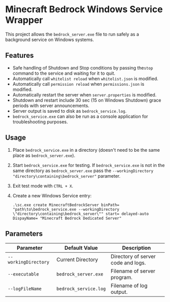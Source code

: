 # Minecraft Bedrock Windows Service Wrapper

This project allows the `bedrock_server.exe` file to run safely as a background service on Windows systems.

## Features

- Safe handling of Shutdown and Stop conditions by passing the`stop` command to the service and waiting for it to quit.
- Automatically call `whitelist reload` when `whitelist.json` is modified.
- Automatically call `permission reload` when `permissions.json` is modified.
- Automatically restart the server when `server.properties` is modified.
- Shutdown and restart include 30 sec (15 on Windows Shutdown) grace periods with server announcements.
- Server output is saved to disk as `bedrock_service.log`.
- `bedrock_service.exe` can also be run as a console application for troubleshooting purposes.

## Usage

1. Place `bedrock_service.exe` in a directory (doesn't need to be the same place as `bedrock_server.exe`).
2. Start `bedrock_service.exe` for testing.
   If `bedrock_service.exe` is not in the same directory as `bedrock_server.exe` pass the `--workingDirectory "directory\containing\bedrock_server"` parameter.
3. Exit test mode with `CTRL + X`.
3. Create a new Windows Service entry:

   `.\sc.exe create MinecraftBedrockServer binPath= "path\to\bedrock_service.exe --workingDirectory \"directory\containing\bedrock_server\"" start= delayed-auto DispayName= "Minecraft Bedrock Dedicated Server" `

## Parameters

| Parameter	           | Default Value         | Description                        |
|----------------------|-----------------------|------------------------------------|
| `--workingDirectory` | Current Directory     | Directory of server code and logs. |
| `--executable`       | `bedrock_server.exe`  | Filename of server program.        |
| `--logFileName`      | `bedrock_service.log` | Filename of log output.            |
